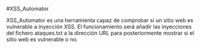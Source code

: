 #XSS_Automator

XSS_Automator es una herramienta capaz de comprobar si un sitio web es vulnerable a inyección XSS.
El funcionamiento será añadir las inyecciones del fichero ataques.txt a la dirección URL para posteriormente mostrar si el sitio web es vulnerable o no.
